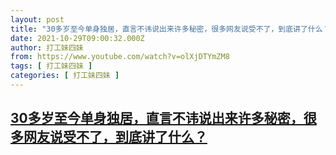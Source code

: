 ```yaml
---
layout: post
title: "30多岁至今单身独居，直言不讳说出来许多秘密，很多网友说受不了，到底讲了什么？"
date: 2021-10-29T09:00:32.000Z
author: 打工妹四妹
from: https://www.youtube.com/watch?v=olXjDTYmZM8
tags: [ 打工妹四妹 ]
categories: [ 打工妹四妹 ]
---
```

<!--1635498032000-->
[30多岁至今单身独居，直言不讳说出来许多秘密，很多网友说受不了，到底讲了什么？](https://www.youtube.com/watch?v=olXjDTYmZM8)
------

<div>

</div>
